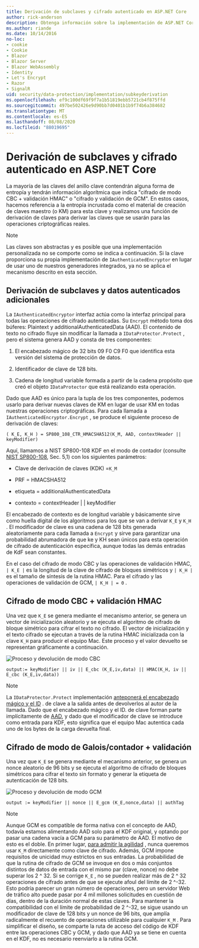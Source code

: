 ```yaml
---
title: Derivación de subclaves y cifrado autenticado en ASP.NET Core
author: rick-anderson
description: Obtenga información sobre la implementación de ASP.NET Core la derivación de subclaves de protección de datos y el cifrado autenticado.
ms.author: riande
ms.date: 10/14/2016
no-loc:
- cookie
- Cookie
- Blazor
- Blazor Server
- Blazor WebAssembly
- Identity
- Let's Encrypt
- Razor
- SignalR
uid: security/data-protection/implementation/subkeyderivation
ms.openlocfilehash: ef9c100df69f9f7a1b51819ebb5721cb4f875ffd
ms.sourcegitcommit: 497be502426e9d90bb7d0401b1b9f74b6a384682
ms.translationtype: MT
ms.contentlocale: es-ES
ms.lasthandoff: 08/08/2020
ms.locfileid: "88019695"
---
```

# <a name="subkey-derivation-and-authenticated-encryption-in-aspnet-core"></a>Derivación de subclaves y cifrado autenticado en ASP.NET Core

<a name="data-protection-implementation-subkey-derivation"></a>

La mayoría de las claves del anillo clave contendrán alguna forma de entropía y tendrán información algorítmica que indica "cifrado de modo CBC + validación HMAC" o "cifrado y validación de GCM". En estos casos, hacemos referencia a la entropía incrustada como el material de creación de claves maestro (o KM) para esta clave y realizamos una función de derivación de claves para derivar las claves que se usarán para las operaciones criptográficas reales.

> [!NOTE]
> Las claves son abstractas y es posible que una implementación personalizada no se comporte como se indica a continuación. Si la clave proporciona su propia implementación de `IAuthenticatedEncryptor` en lugar de usar uno de nuestros generadores integrados, ya no se aplica el mecanismo descrito en esta sección.

<a name="data-protection-implementation-subkey-derivation-aad"></a>

## <a name="additional-authenticated-data-and-subkey-derivation"></a>Derivación de subclaves y datos autenticados adicionales

La `IAuthenticatedEncryptor` interfaz actúa como la interfaz principal para todas las operaciones de cifrado autenticadas. Su `Encrypt` método toma dos búferes: Plaintext y additionalAuthenticatedData (AAD). El contenido de texto no cifrado fluye sin modificar la llamada a `IDataProtector.Protect` , pero el sistema genera AAD y consta de tres componentes:

1. El encabezado mágico de 32 bits 09 F0 C9 F0 que identifica esta versión del sistema de protección de datos.

2. Identificador de clave de 128 bits.

3. Cadena de longitud variable formada a partir de la cadena propósito que creó el objeto `IDataProtector` que está realizando esta operación.

Dado que AAD es único para la tupla de los tres componentes, podemos usarlo para derivar nuevas claves de KM en lugar de usar KM en todas nuestras operaciones criptográficas. Para cada llamada a `IAuthenticatedEncryptor.Encrypt` , se produce el siguiente proceso de derivación de claves:

`( K_E, K_H ) = SP800_108_CTR_HMACSHA512(K_M, AAD, contextHeader || keyModifier)`

Aquí, llamamos a NIST SP800-108 KDF en el modo de contador (consulte [NIST SP800-108](https://nvlpubs.nist.gov/nistpubs/Legacy/SP/nistspecialpublication800-108.pdf), Sec. 5,1) con los siguientes parámetros:

* Clave de derivación de claves (KDK) =`K_M`

* PRF = HMACSHA512

* etiqueta = additionalAuthenticatedData

* contexto = contextHeader | | keyModifier

El encabezado de contexto es de longitud variable y básicamente sirve como huella digital de los algoritmos para los que se van a derivar `K_E` y `K_H` . El modificador de clave es una cadena de 128 bits generada aleatoriamente para cada llamada a `Encrypt` y sirve para garantizar una probabilidad abrumadora de que ke y KH sean únicos para esta operación de cifrado de autenticación específica, aunque todas las demás entradas de KdF sean constantes.

En el caso del cifrado de modo CBC y las operaciones de validación HMAC, `| K_E |` es la longitud de la clave de cifrado de bloques simétricos y `| K_H |` es el tamaño de síntesis de la rutina HMAC. Para el cifrado y las operaciones de validación de GCM, `| K_H | = 0` .

## <a name="cbc-mode-encryption--hmac-validation"></a>Cifrado de modo CBC + validación HMAC

Una vez que `K_E` se genera mediante el mecanismo anterior, se genera un vector de inicialización aleatorio y se ejecuta el algoritmo de cifrado de bloque simétrico para cifrar el texto no cifrado. El vector de inicialización y el texto cifrado se ejecutan a través de la rutina HMAC inicializada con la clave `K_H` para producir el equipo Mac. Este proceso y el valor devuelto se representan gráficamente a continuación.

![Proceso y devolución de modo CBC](subkeyderivation/_static/cbcprocess.png)

`output:= keyModifier || iv || E_cbc (K_E,iv,data) || HMAC(K_H, iv || E_cbc (K_E,iv,data))`

> [!NOTE]
> La `IDataProtector.Protect` implementación [anteponerá el encabezado mágico y el ID](xref:security/data-protection/implementation/authenticated-encryption-details) . de clave a la salida antes de devolverlos al autor de la llamada. Dado que el encabezado mágico y el ID. de clave forman parte implícitamente de [AAD](xref:security/data-protection/implementation/subkeyderivation#data-protection-implementation-subkey-derivation-aad), y dado que el modificador de clave se introduce como entrada para KDF, esto significa que el equipo Mac autentica cada uno de los bytes de la carga devuelta final.

## <a name="galoiscounter-mode-encryption--validation"></a>Cifrado de modo de Galois/contador + validación

Una vez que `K_E` se genera mediante el mecanismo anterior, se genera un nonce aleatorio de 96 bits y se ejecuta el algoritmo de cifrado de bloques simétricos para cifrar el texto sin formato y generar la etiqueta de autenticación de 128 bits.

![Proceso y devolución de modo GCM](subkeyderivation/_static/galoisprocess.png)

`output := keyModifier || nonce || E_gcm (K_E,nonce,data) || authTag`

> [!NOTE]
> Aunque GCM es compatible de forma nativa con el concepto de AAD, todavía estamos alimentando AAD solo para el KDF original, y optando por pasar una cadena vacía a GCM para su parámetro de AAD. El motivo de esto es el doble. En primer lugar, [para admitir la agilidad](xref:security/data-protection/implementation/context-headers#data-protection-implementation-context-headers) , nunca queremos usar `K_M` directamente como clave de cifrado. Además, GCM impone requisitos de unicidad muy estrictos en sus entradas. La probabilidad de que la rutina de cifrado de GCM se invoque en dos o más conjuntos distintos de datos de entrada con el mismo par (clave, nonce) no debe superar los 2 ^ 32. Si se corrige `K_E` , no se pueden realizar más de 2 ^ 32 operaciones de cifrado antes de que se ejecute afoul del límite de 2 ^-32. Esto podría parecer un gran número de operaciones, pero un servidor Web de tráfico alto puede pasar por 4 mil millones solicitudes en cuestión de días, dentro de la duración normal de estas claves. Para mantener la compatibilidad con el límite de probabilidad de 2 ^-32, se sigue usando un modificador de clave de 128 bits y un nonce de 96 bits, que amplía radicalmente el recuento de operaciones utilizable para cualquier `K_M` . Para simplificar el diseño, se comparte la ruta de acceso del código de KDF entre las operaciones CBC y GCM, y dado que AAD ya se tiene en cuenta en el KDF, no es necesario reenviarlo a la rutina GCM.
